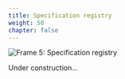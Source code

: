 ```yaml
---
title: Specification registry
weight: 50
chapter: false
---
```


![Frame 5: Specification registry](/images/Frame%205.png)

Under construction...
